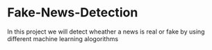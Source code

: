 # Fake-News-Detection
In this project we will detect wheather a news is real or fake by using different machine learning alogorithms
